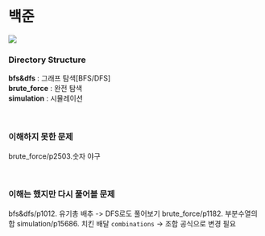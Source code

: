# 백준

<img src="https://img.shields.io/badge/Algorithm-%EB%B0%B1%EC%A4%80-brightgreen">

<br/>

### Directory Structure

**bfs&dfs** : 그래프 탐색[BFS/DFS]<br/>
**brute_force** : 완전 탐색<br/>
**simulation** : 시뮬레이션<br/>

<br/>

### 이해하지 못한 문제

brute_force/p2503.숫자 야구

<br/>

### 이해는 했지만 다시 풀어볼 문제

bfs&dfs/p1012. 유기총 배추 -> DFS로도 풀어보기
brute_force/p1182. 부분수열의 합
simulation/p15686. 치킨 배달 `combinations` -> 조합 공식으로 변경 필요